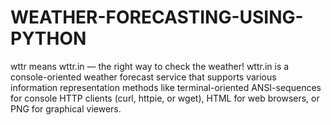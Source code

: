 # WEATHER-FORECASTING-USING-PYTHON
wttr means wttr.in — the right way to check the weather! wttr.in is a console-oriented weather forecast service that supports various information representation methods like terminal-oriented ANSI-sequences for console HTTP clients (curl, httpie, or wget), HTML for web browsers, or PNG for graphical viewers.
